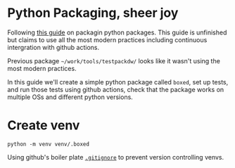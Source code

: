 # Python Packaging, sheer joy
Following [this guide](https://python-packaging-tutorial.readthedocs.io/en/latest/index.html)
on packagin python packages. This guide is unfinished
but claims to use all the most modern practices including continuous
intergration with github actions.

Previous package `~/work/tools/testpackdw/` looks like it wasn't
using the most modern practices.

In this guide we'll create a simple python package called `boxed`,
set up tests, and run those tests using github actions,
check that the package works on multiple OSs and different python versions.

# Create venv
`python -m venv venv/.boxed`

Using github's boiler plate [`.gitignore`](https://github.com/github/gitignore/blob/main/Python.gitignore) to prevent
version controlling venvs.